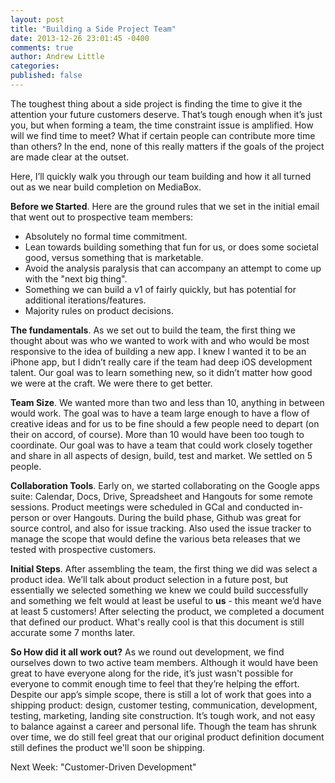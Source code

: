 ```yaml
---
layout: post
title: "Building a Side Project Team"
date: 2013-12-26 23:01:45 -0400
comments: true
author: Andrew Little
categories: 
published: false
---
```



The toughest thing about a side project is finding the time to give it the attention your future customers deserve. That’s tough enough when it’s just you, but when forming a team, the time constraint issue is amplified. How will we find time to meet? What if certain people can contribute more time than others? In the end, none of this really matters if the goals of the project are made clear at the outset.

Here, I’ll quickly walk you through our team building and how it all turned out as we near build completion on MediaBox.

**Before we Started**. Here are the ground rules that we set in the initial email that went out to prospective team members:


   * Absolutely no formal time commitment.
   * Lean towards building something that fun for us, or does some societal good, versus something that is marketable. 
   * Avoid the analysis paralysis that can accompany an attempt to come up with the "next big thing".
   * Something we can build a v1 of fairly quickly, but has potential for additional iterations/features. 
   * Majority rules on product decisions. 

**The fundamentals**. As we set out to build the team, the first thing we thought about was who we wanted to work with and who would be most responsive to the idea of building a new app. I knew I wanted it to be an iPhone app, but I didn’t really care if the team had deep iOS development talent. Our goal was to learn something new, so it didn’t matter how good we were at the craft. We were there to get better. 

**Team Size**. We wanted more than two and less than 10, anything in between would work. The goal was to have a team large enough to have a flow of creative ideas and for us to be fine should a few people need to depart (on their on accord, of course). More than 10 would have been too tough to coordinate. Our goal was to have a team that could work closely together and share in all aspects of design, build, test and market. We settled on 5 people.

**Collaboration Tools**. Early on, we started collaborating on the Google apps suite: Calendar, Docs, Drive, Spreadsheet and Hangouts for some remote sessions. Product meetings were scheduled in GCal and conducted in-person or over Hangouts. During the build phase, Github was great for source control, and also for issue tracking. Also used the issue tracker to manage the scope that would define the various beta releases that we tested with prospective customers. 

**Initial Steps**. After assembling the team, the first thing we did was select a product idea. We’ll talk about product selection in a future post, but essentially we selected something we knew we could build successfully and something we felt would at least be useful to **us** - this meant we’d have at least 5 customers! After selecting the product, we completed a document that defined our product. What's really cool is that this document is still accurate some 7 months later.

**So How did it all work out?** As we round out development, we find ourselves down to two active team members. Although it would have been great to have everyone along for the ride, it’s just wasn't possible for everyone to commit enough time to feel that they’re helping the effort. Despite our app’s simple scope, there is still a lot of work that goes into a shipping product: design, customer testing, communication, development, testing, marketing, landing site construction. It’s tough work, and not easy to balance against a career and personal life. Though the team has shrunk over time, we do still feel great that our original product definition document still defines the product we'll soon be shipping. 

Next Week: "Customer-Driven Development"